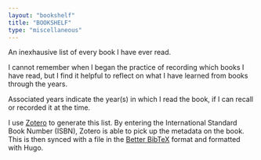 ```yaml
---
layout: "bookshelf"
title: "BOOKSHELF"
type: "miscellaneous"
---
```

An inexhausive list of every book I have ever read.

I cannot remember when I began the practice of recording which books I have read, but I find it helpful to reflect on what I have learned from books through the years.

Associated years indicate the year(s) in which I read the book, if I can recall or recorded it at the time.

I use [Zotero](https://www.zotero.org/) to generate this list. By entering the International Standard Book Number (ISBN), Zotero is able to pick up the metadata on the book. This is then synced with a file in the [Better BibTeX](https://retorque.re/zotero-better-bibtex/) format and formatted with Hugo.
